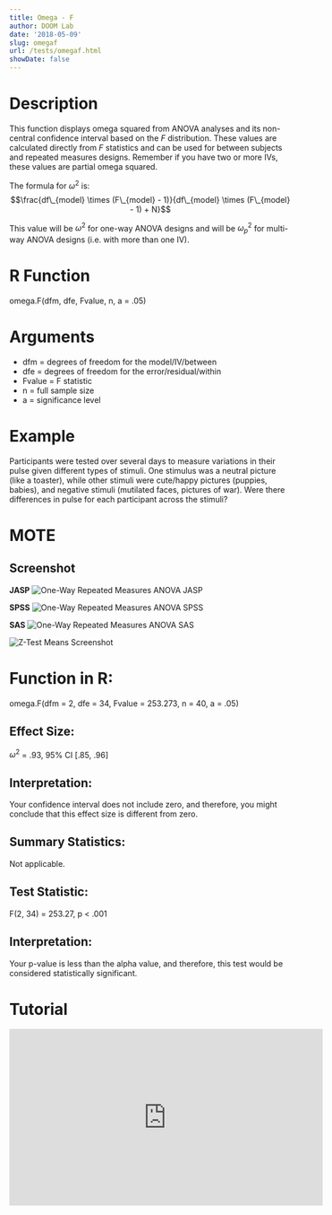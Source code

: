 ```yaml
---
title: Omega - F
author: DOOM Lab
date: '2018-05-09'
slug: omegaf
url: /tests/omegaf.html
showDate: false
---
```


<script src="//yihui.name/js/math-code.js"></script>
<script type = "text/x-mathjax-config">
MathJax.Hub.Config({
tex2jax: {
inlineMath: [['$', '$']],
}
})
</script>
<script async
src="//cdn.bootcss.com/mathjax/2.7.1/MathJax.js?config=TeX-MML-AM_CHTML">
</script>

# Description   

This function displays omega squared from ANOVA analyses and its non-central confidence interval based on the *F* distribution. These values are calculated directly from *F* statistics and can be used for between subjects and repeated measures designs. Remember if you have two or more IVs, these values are partial omega squared.

The formula for $\omega^2$ is: $$\frac{df\_{model} \times (F\_{model} - 1)}{df\_{model} \times (F\_{model} - 1) + N}$$

This value will be $\omega^2$ for one-way ANOVA designs and will be $\omega_p^2$ for multi-way ANOVA designs (i.e. with more than one IV). 


# R Function

omega.F(dfm, dfe, Fvalue, n, a = .05)

# Arguments 

+ dfm =	degrees of freedom for the model/IV/between
+ dfe =	degrees of freedom for the error/residual/within
+ Fvalue = F statistic
+ n =	full sample size
+ a =	significance level

# Example  

Participants were tested over several days to measure variations in their pulse given different types of stimuli. One stimulus was a neutral picture (like a toaster), while other stimuli were cute/happy pictures (puppies, babies), and negative stimuli (mutilated faces, pictures of war). Were there differences in pulse for each participant across the stimuli? 

# MOTE

## Screenshot

**JASP**
![One-Way Repeated Measures ANOVA JASP](https://raw.githubusercontent.com/doomlab/shiny-server/master/MOTE/examples/rm%201%20anova%20JASP.png)

**SPSS**
![One-Way Repeated Measures ANOVA SPSS](https://raw.githubusercontent.com/doomlab/shiny-server/master/MOTE/examples/mix%202%20anova%20SPSS.png)

**SAS**
![One-Way Repeated Measures ANOVA SAS](https://raw.githubusercontent.com/doomlab/shiny-server/master/MOTE/examples/rm%201%20anova%20SAS.PNG)

![Z-Test Means Screenshot](../images/omegaf.jpg)
# Function in R: 

omega.F(dfm = 2, dfe = 34, Fvalue = 253.273, n = 40, a = .05)

## Effect Size:

$\omega^2$ = .93, 95% CI [.85, .96]

## Interpretation: 

Your confidence interval does not include zero, and therefore, you might conclude that this effect size is different from zero.

## Summary Statistics: 

Not applicable. 

## Test Statistic: 

F(2, 34) = 253.27, p < .001

## Interpretation: 

Your p-value is less than the alpha value, and therefore, this test would be considered statistically significant.

# Tutorial

<iframe width="560" height="315" src="https://www.youtube.com/embed/40XnVCphLFA" frameborder="0" allow="autoplay; encrypted-media" allowfullscreen></iframe>
